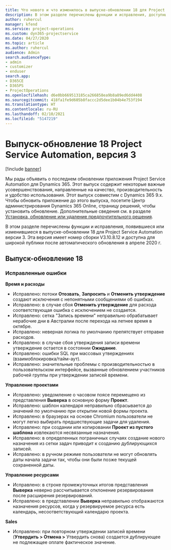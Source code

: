 ```yaml
---
title: Что нового и что изменилось в выпуске-обновлении 18 для Project Service Automation версии 3
description: В этом разделе перечислены функции и исправления, доступные в выпуске-обновлении 18 для Project Service Automation версии 3.
author: ruhercul
manager: kfend
ms.service: project-operations
ms.custom: dyn365-projectservice
ms.date: 04/27/2020
ms.topic: article
ms.author: ruhercul
audience: Admin
search.audienceType:
- admin
- customizer
- enduser
search.app:
- D365CE
- D365PS
- ProjectOperations
ms.openlocfilehash: d6e0bb669513185ca266858ea9b8a89ed6dd4408
ms.sourcegitcommit: 418fa1fe9d605b8faccc2d5dee1b04b4e753f194
ms.translationtype: HT
ms.contentlocale: ru-RU
ms.lasthandoff: 02/10/2021
ms.locfileid: "5147219"
---
```

# <a name="project-service-automation-update-release-18-v3"></a>Выпуск-обновление 18 Project Service Automation, версия 3

[!include [banner](../includes/psa-now-project-operations.md)]

Мы рады объявить о последнем обновлении приложения Project Service Automation для Dynamics 365. Этот выпуск содержит некоторые важные усовершенствования, направленные на качество, производительность и удобство использования. Этот выпуск совместим с Dynamics 365 9.x. Чтобы обновить приложение до этого выпуска, посетите Центр администрирования Dynamics 365 Online, страницу решений, чтобы установить обновление. Дополнительные сведения см. в разделе [Установка, обновление или удаление предпочтительного решения](https://docs.microsoft.com/power-platform/admin/install-remove-preferred-solution).

В этом разделе перечислены функции и исправления, появившиеся или изменившиеся в выпуске-обновлении 18 для Project Service Automation версии 3. Эта версия имеет номер сборки V3.10.8.12 и доступна для широкой публики после автоматического обновления в апреле 2020 г.

## <a name="update-release-18"></a>Выпуск-обновление 18

### <a name="bug-fixes"></a>Исправленные ошибки

**Время и расходы**

- Исправлено: потоки **Отозвать**, **Запросить** и **Отменить утверждение** создают исключения с непонятными сообщениями об ошибках.
- Исправлено: в случае сбоя **Отменить утверждение** для расхода соответствующая ошибка с исключением не создается.
- Исправлено: сетка "Запись времени" неправильно обрабатывает нерабочие дни в Австралии после перехода на летнее время в октябре.
- Исправлено: неверная логика по умолчанию препятствует отправке расходов.
- Исправлено: в случае сбоя утверждения записи времени утверждение остается в состоянии **Ожидание**.
- Исправлено: ошибки SQL при массовых утверждениях (взаимоблокировка/тайм-аут).
- Исправлено: значительные проблемы с производительностью в пользовательском интерфейсе, вызванные обновлением участников рабочей группы при утверждении записей времени.

**Управление проектами**

- Исправлено: уведомление о часовом поясе перемещено из представления **Выверка** в основную форму **Проект**.
- Исправлено: шаблон календаря неправильно сбрасывается до значений по умолчанию при открытии новой формы проекта.
- Исправлено: в браузерах на основе Chromium пользователи не могут легко выбирать предшествующие задачи для удаления.
- Исправлено: при создании или копировании **Проект из пустого шаблона** извлекаются несвязанные назначения.
- Исправлено: в определенных пограничных случаях создание нового назначения из сетки задач приводит к созданию дублирующихся записей.
- Исправлено: в ручном режиме пользователи не могут обновлять даты начала задачи так, чтобы они были позже текущей сохраненной даты.

**Управление ресурсами**

- Исправлено: в строке промежуточных итогов представления **Выверка** неверно рассчитывается отклонение резервирования после расширения резервирований.
- Исправлено: в представлении **Выверка** неправильно отображаются назначения ресурсов, когда у резервируемое ресурса есть календарь, несоответствующий календарю проекта.

**Sales**

- Исправлено: при повторном утверждении записей времени (**Утвердить > Отмена >** Утвердить снова) создается дублирующее не подлежащее оплате фактическое значение.
